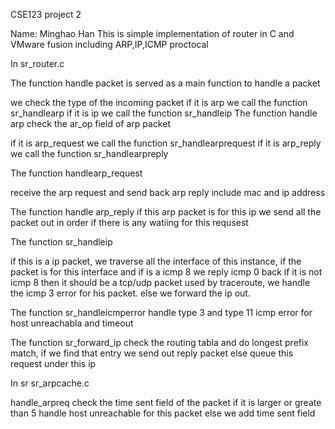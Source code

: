 CSE123 project 2 

Name: Minghao Han
This is simple implementation of router in C and VMware fusion including ARP,IP,ICMP proctocal

 In sr_router.c
 
 The function handle packet is served as a main function to handle a packet 
 
 we check the type of the incoming packet 
 if it is arp we call the function  sr_handlearp
 if it is ip we call the function sr_handleip
The function handle arp check the ar_op field of arp packet 

if it is arp_request we call the function sr_handlearprequest
if it is arp_reply we call the function sr_handlearpreply

The function handlearp_request

receive the arp request and send back arp reply include mac and ip address 

The function handle arp_reply 
if this arp packet is for this ip we send all the packet out in order if there is any watiing for this requsest

The function sr_handleip

if this is a ip packet,
we traverse all the interface of this instance, if  the packet is for this interface and if is a icmp 8 we reply icmp 0 back
if it is not icmp 8 then it should be a tcp/udp packet used by traceroute, we handle the icmp 3 error for his packet.
else we forward the ip out.

The function sr_handleicmperror handle type 3 and type 11 icmp error for host unreachabla and timeout 

The function sr_forward_ip check the routing tabla and do longest prefix match, if we find that entry we send out reply packet 
else queue this request under this ip 
 
 In sr sr_arpcache.c 
 
 handle_arpreq check the time sent field of the packet if it is larger or greate than 5 handle host unreachable for this packet
 else we add time sent field 
 
 
